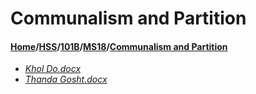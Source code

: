 # Communalism and Partition
#### [Home](../../../..)\/[HSS](../../..)\/[101B](../..)\/[MS18](..)\/[Communalism and Partition]()
- [_Khol Do.docx_](Khol%20Do.docx)
- [_Thanda Gosht.docx_](Thanda%20Gosht.docx)
